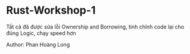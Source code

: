 # Rust-Workshop-1
Tất cả đã được sửa lỗi Ownership and Borrowing, tinh chỉnh code lại cho đúng Logic, chạy speed hơn

Author: Phan Hoàng Long
